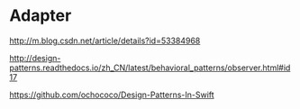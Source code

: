 # Adapter

http://m.blog.csdn.net/article/details?id=53384968

http://design-patterns.readthedocs.io/zh_CN/latest/behavioral_patterns/observer.html#id17 

https://github.com/ochococo/Design-Patterns-In-Swift
